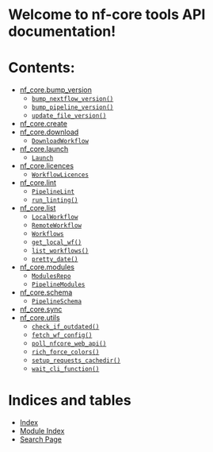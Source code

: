 <!-- nf-core documentation master file, created by
sphinx-quickstart on Thu Jan  3 16:24:03 2019.
You can adapt this file completely to your liking, but it should at least
contain the root `toctree` directive. -->

# Welcome to nf-core tools API documentation!

# Contents:

- [nf_core.bump_version](bump_version)
  - [`bump_nextflow_version()`](bump_version#nf_core.bump_version.bump_nextflow_version)
  - [`bump_pipeline_version()`](bump_version#nf_core.bump_version.bump_pipeline_version)
  - [`update_file_version()`](bump_version#nf_core.bump_version.update_file_version)
- [nf_core.create](create)
- [nf_core.download](download)
  - [`DownloadWorkflow`](download#nf_core.download.DownloadWorkflow)
- [nf_core.launch](launch)
  - [`Launch`](launch#nf_core.launch.Launch)
- [nf_core.licences](licences)
  - [`WorkflowLicences`](licences#nf_core.licences.WorkflowLicences)
- [nf_core.lint](lint)
  - [`PipelineLint`](lint#nf_core.lint.PipelineLint)
  - [`run_linting()`](lint#nf_core.lint.run_linting)
- [nf_core.list](list)
  - [`LocalWorkflow`](list#nf_core.list.LocalWorkflow)
  - [`RemoteWorkflow`](list#nf_core.list.RemoteWorkflow)
  - [`Workflows`](list#nf_core.list.Workflows)
  - [`get_local_wf()`](list#nf_core.list.get_local_wf)
  - [`list_workflows()`](list#nf_core.list.list_workflows)
  - [`pretty_date()`](list#nf_core.list.pretty_date)
- [nf_core.modules](modules)
  - [`ModulesRepo`](modules#nf_core.modules.ModulesRepo)
  - [`PipelineModules`](modules#nf_core.modules.PipelineModules)
- [nf_core.schema](schema)
  - [`PipelineSchema`](schema#nf_core.schema.PipelineSchema)
- [nf_core.sync](sync)
- [nf_core.utils](utils)
  - [`check_if_outdated()`](utils#nf_core.utils.check_if_outdated)
  - [`fetch_wf_config()`](utils#nf_core.utils.fetch_wf_config)
  - [`poll_nfcore_web_api()`](utils#nf_core.utils.poll_nfcore_web_api)
  - [`rich_force_colors()`](utils#nf_core.utils.rich_force_colors)
  - [`setup_requests_cachedir()`](utils#nf_core.utils.setup_requests_cachedir)
  - [`wait_cli_function()`](utils#nf_core.utils.wait_cli_function)

# Indices and tables

- [Index](genindex)
- [Module Index](py-modindex)
- [Search Page](search)
